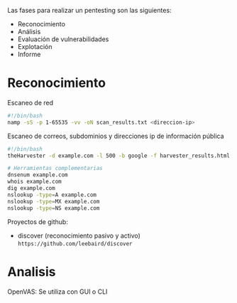 Las fases para realizar un pentesting son las siguientes:

- Reconocimiento
- Análisis
- Evaluación de vulnerabilidades
- Explotación
- Informe

# Reconocimiento

Escaneo de red

```bash
#!/bin/bash
namp -sS -p 1-65535 -vv -oN scan_results.txt <direccion-ip>
``` 

Escaneo de correos, subdominios y direcciones ip de información pública

```bash
#!/bin/bash
theHarvester -d example.com -l 500 -b google -f harvester_results.html

# Herramientas complementarias
dnsenum example.com
whois example.com
dig example.com
nslookup -type=A example.com
nslookup -type=MX example.com
nslookup -type=NS example.com
```

Proyectos de github:

- discover (reconocimiento pasivo y activo) `https://github.com/leebaird/discover`
# Analisis

OpenVAS: Se utiliza con GUI o CLI